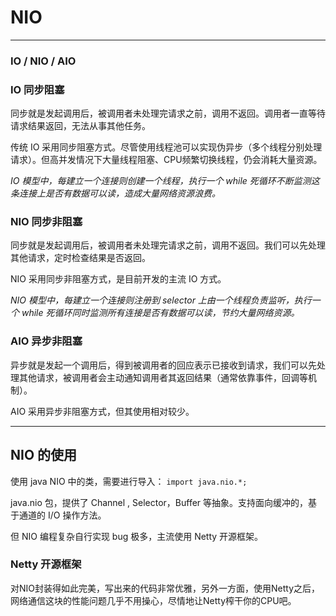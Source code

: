 # NIO

---

### IO / NIO / AIO

### IO 同步阻塞

同步就是发起调用后，被调用者未处理完请求之前，调用不返回。调用者一直等待请求结果返回，无法从事其他任务。

传统 IO 采用同步阻塞方式。尽管使用线程池可以实现伪异步（多个线程分别处理请求）。但高并发情况下大量线程阻塞、CPU频繁切换线程，仍会消耗大量资源。

*IO 模型中，每建立一个连接则创建一个线程，执行一个 while 死循环不断监测这条连接上是否有数据可以读，造成大量网络资源浪费。*

### NIO 同步非阻塞

同步就是发起调用后，被调用者未处理完请求之前，调用不返回。我们可以先处理其他请求，定时检查结果是否返回。

NIO 采用同步非阻塞方式，是目前开发的主流 IO 方式。

*NIO 模型中，每建立一个连接则注册到 selector 上由一个线程负责监听，执行一个 while 死循环同时监测所有连接是否有数据可以读，节约大量网络资源。*

### AIO 异步非阻塞

异步就是发起一个调用后，得到被调用者的回应表示已接收到请求，我们可以先处理其他请求，被调用者会主动通知调用者其返回结果（通常依靠事件，回调等机制）。

AIO 采用异步非阻塞方式，但其使用相对较少。

---

## NIO 的使用

使用 java NIO 中的类，需要进行导入： `import java.nio.*; `  

java.nio 包，提供了 Channel , Selector，Buffer 等抽象。支持面向缓冲的，基于通道的 I/O 操作方法。

但 NIO 编程复杂自行实现 bug 极多，主流使用 Netty 开源框架。


### Netty 开源框架

对NIO封装得如此完美，写出来的代码非常优雅，另外一方面，使用Netty之后，网络通信这块的性能问题几乎不用操心，尽情地让Netty榨干你的CPU吧。